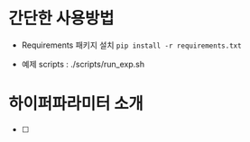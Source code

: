# 간단한 사용방법

* Requirements 패키지 설치 
`pip install -r requirements.txt`
  
* 예제 scripts : ./scripts/run_exp.sh


# 하이퍼파라미터 소개
- [ ] 